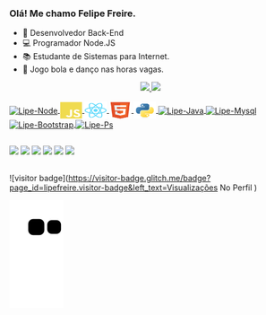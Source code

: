 ### Olá! Me chamo Felipe Freire.

- 🔭 Desenvolvedor Back-End
- 💻 Programador Node.JS
- 📚 Estudante de Sistemas para Internet.
- 🧑 Jogo bola e danço nas horas vagas.

<div align="center">
  <a href="https://github.com/lipefreire">
  <img height="180em" src="https://github-readme-stats.vercel.app/api?username=lipefreire&show_icons=true&theme=dark&include_all_commits=true&count_private=true"/>
  <img height="180em" src="https://github-readme-stats.vercel.app/api/top-langs/?username=lipefreire&layout=compact&langs_count=7&theme=dark"/>
</div>

<div style="display: inline_block"><br>
  <img align="center" alt="Lipe-Node" height="30" width="40" src="https://cdn.jsdelivr.net/gh/devicons/devicon/icons/nodejs/nodejs-original.svg" />
  <img align="center" alt="Lipe-Js" height="30" width="40" src="https://raw.githubusercontent.com/devicons/devicon/master/icons/javascript/javascript-plain.svg">
  <img align="center" alt="Lipe-React" height="30" width="40" src="https://raw.githubusercontent.com/devicons/devicon/master/icons/react/react-original.svg">
  <img align="center" alt="Lipe-HTML" height="30" width="40" src="https://raw.githubusercontent.com/devicons/devicon/master/icons/html5/html5-original.svg">
  <img align="center" alt="Lipe-Python" height="30" width="40" src="https://raw.githubusercontent.com/devicons/devicon/master/icons/python/python-original.svg">
  <img align="center" alt="Lipe-Java" height="30" width="40" src="https://cdn.jsdelivr.net/gh/devicons/devicon/icons/java/java-original.svg" />
  <img align="center" alt="Lipe-Mysql" height="30" width="40" src="https://cdn.jsdelivr.net/gh/devicons/devicon/icons/mysql/mysql-original.svg" />
  <img align="center" alt="Lipe-Bootstrap" height="30" width="40" src="https://cdn.jsdelivr.net/gh/devicons/devicon/icons/bootstrap/bootstrap-original.svg" />
  <img align="center" alt="Lipe-Ps" height="30" width="40" src="https://cdn.jsdelivr.net/gh/devicons/devicon/icons/photoshop/photoshop-plain.svg" />
</div>

  ##
  
  <div> 
  <a href="https://www.youtube.com/channel/UCWk18Vd9Lic0HvAjx-N9Acw" target="_blank"><img src="https://img.shields.io/badge/YouTube-FF0000?style=for-the-badge&logo=youtube&logoColor=white" target="_blank"></a>
  <a href="https://instagram.com/felipe.freir" target="_blank"><img src="https://img.shields.io/badge/-Instagram-%23E4405F?style=for-the-badge&logo=instagram&logoColor=white" target="_blank"></a>
 	<a href="https://www.twitch.tv/lipeteama" target="_blank"><img src="https://img.shields.io/badge/Twitch-9146FF?style=for-the-badge&logo=twitch&logoColor=white" target="_blank"></a>
 <a href="https://discord.gg/6VTuM3zxm7" target="_blank"><img src="https://img.shields.io/badge/Discord-7289DA?style=for-the-badge&logo=discord&logoColor=white" target="_blank"></a> 
  <a href = "mailto:felipef12123@gmail.com"><img src="https://img.shields.io/badge/-Gmail-%23333?style=for-the-badge&logo=gmail&logoColor=white" target="_blank"></a>
  <a href="https://www.linkedin.com/in/felipe-freire-40a130242" target="_blank"><img src="https://img.shields.io/badge/-LinkedIn-%230077B5?style=for-the-badge&logo=linkedin&logoColor=white" target="_blank"></a> 
 
  ##
    
 ![visitor badge](https://visitor-badge.glitch.me/badge?page_id=lipefreire.visitor-badge&left_text=Visualizações No Perfil )
 
  ![Snake animation](https://github.com/rafaballerini/rafaballerini/blob/output/github-contribution-grid-snake.svg)
 
</div>

  ##
